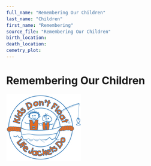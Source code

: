 ```yaml
---
full_name: "Remembering Our Children"
last_name: "Children"
first_name: "Remembering"
source_file: "Remembering Our Children"
birth_location:
death_location:
cemetry_plot: 
---
```

# Remembering Our Children

![](../assets/images/Remembering%20Our%20Children/media/image1.jpeg)

